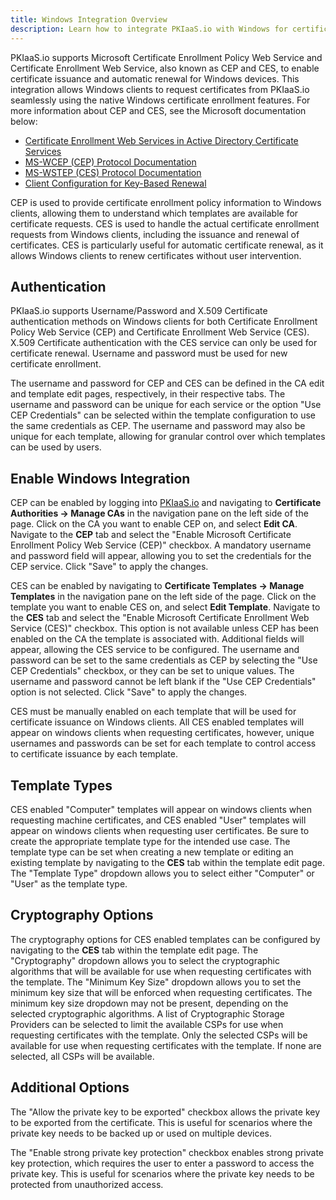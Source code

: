 ```yaml
---
title: Windows Integration Overview
description: Learn how to integrate PKIaaS.io with Windows for certificate issuance and automatic renewal.
---
```

PKIaaS.io supports Microsoft Certificate Enrollment Policy Web Service and Certificate Enrollment Web Service, also known as CEP and CES, to enable certificate issuance and automatic renewal for Windows devices. This integration allows Windows clients to request certificates from PKIaaS.io seamlessly using the native Windows certificate enrollment features. For more information about CEP and CES, see the Microsoft documentation below:

* [Certificate Enrollment Web Services in Active Directory Certificate Services](https://learn.microsoft.com/en-us/archive/technet-wiki/7734.certificate-enrollment-web-services-in-active-directory-certificate-services)
* [MS-WCEP (CEP) Protocol Documentation](https://learn.microsoft.com/en-us/openspecs/windows_protocols/ms-wcep)
* [MS-WSTEP (CES) Protocol Documentation](https://learn.microsoft.com/en-us/openspecs/windows_protocols/ms-wstep)
* [Client Configuration for Key-Based Renewal](https://learn.microsoft.com/en-us/windows-server/identity/ad-cs/certificate-enrollment-certificate-key-based-renewal#configure-the-client-computer)

CEP is used to provide certificate enrollment policy information to Windows clients, allowing them to understand which templates are available for certificate requests. CES is used to handle the actual certificate enrollment requests from Windows clients, including the issuance and renewal of certificates. CES is particularly useful for automatic certificate renewal, as it allows Windows clients to renew certificates without user intervention.

## Authentication
PKIaaS.io supports Username/Password and X.509 Certificate authentication methods on Windows clients for both Certificate Enrollment Policy Web Service (CEP) and Certificate Enrollment Web Service (CES). X.509 Certificate authentication with the CES service can only be used for certificate renewal. Username and password must be used for new certificate enrollment.

The username and password for CEP and CES can be defined in the CA edit and template edit pages, respectively, in their respective tabs. The username and password can be unique for each service or the option "Use CEP Credentials" can be selected within the template configuration to use the same credentials as CEP. The username and password may also be unique for each template, allowing for granular control over which templates can be used by users.

## Enable Windows Integration
CEP can be enabled by logging into [PKIaaS.io](https://www.pkiaas.io/auth/login) and navigating to **Certificate Authorities -> Manage CAs** in the navigation pane on the left side of the page. Click on the CA you want to enable CEP on, and select **Edit CA**. Navigate to the **CEP** tab and select the "Enable Microsoft Certificate Enrollment Policy Web Service (CEP)" checkbox. A mandatory username and password field will appear, allowing you to set the credentials for the CEP service. Click "Save" to apply the changes.

CES can be enabled by navigating to **Certificate Templates -> Manage Templates** in the navigation pane on the left side of the page. Click on the template you want to enable CES on, and select **Edit Template**. Navigate to the **CES** tab and select the "Enable Microsoft Certificate Enrollment Web Service (CES)" checkbox. This option is not available unless CEP has been enabled on the CA the template is associated with. Additional fields will appear, allowing the CES service to be configured. The username and password can be set to the same credentials as CEP by selecting the "Use CEP Credentials" checkbox, or they can be set to unique values. The username and password cannot be left blank if the "Use CEP Credentials" option is not selected. Click "Save" to apply the changes.

CES must be manually enabled on each template that will be used for certificate issuance on Windows clients. All CES enabled templates will appear on windows clients when requesting certificates, however, unique usernames and passwords can be set for each template to control access to certificate issuance by each template.

## Template Types
CES enabled "Computer" templates will appear on windows clients when requesting machine certificates, and CES enabled "User" templates will appear on windows clients when requesting user certificates. Be sure to create the appropriate template type for the intended use case. The template type can be set when creating a new template or editing an existing template by navigating to the **CES** tab within the template edit page. The "Template Type" dropdown allows you to select either "Computer" or "User" as the template type.

## Cryptography Options
The cryptography options for CES enabled templates can be configured by navigating to the **CES** tab within the template edit page. The "Cryptography" dropdown allows you to select the cryptographic algorithms that will be available for use when requesting certificates with the template. The "Minimum Key Size" dropdown allows you to set the minimum key size that will be enforced when requesting certificates. The minimum key size dropdown may not be present, depending on the selected cryptographic algorithms. A list of Cryptographic Storage Providers can be selected to limit the available CSPs for use when requesting certificates with the template. Only the selected CSPs will be available for use when requesting certificates with the template. If none are selected, all CSPs will be available.

## Additional Options
The "Allow the private key to be exported" checkbox allows the private key to be exported from the certificate. This is useful for scenarios where the private key needs to be backed up or used on multiple devices.

The "Enable strong private key protection" checkbox enables strong private key protection, which requires the user to enter a password to access the private key. This is useful for scenarios where the private key needs to be protected from unauthorized access.